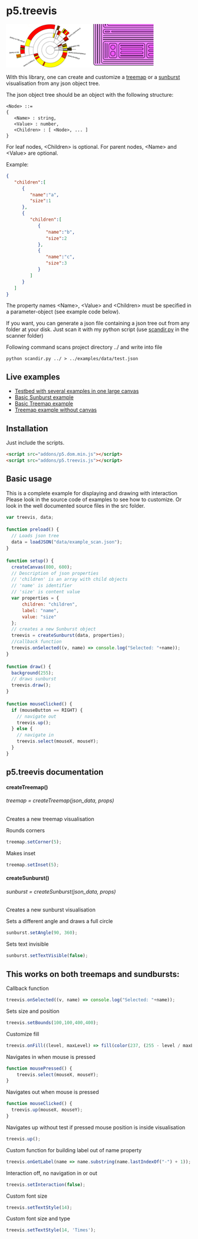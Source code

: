 # p5.treevis
![p5.treevis](p5treevis.png)

With this library, one can create and customize a [treemap](https://en.wikipedia.org/wiki/Treemapping) or a [sunburst](https://en.wikipedia.org/wiki/Pie_chart#Ring_chart_/_Sunburst_chart_/_Multilevel_pie_chart) visualisation from any json object tree.

The json object tree should be an object with the following structure:

```EBNF
<Node> ::= 
{
   <Name> : string,
   <Value> : number,
   <Children> : [ <Node>, ... ]
}
```

For leaf nodes, &lt;Children&gt; is optional. For parent nodes, &lt;Name&gt; and &lt;Value&gt; are optional.

Example:

```json
{
   "children":[
      {
         "name":"a",
         "size":1
      },
      {
         "children":[
            {
               "name":"b",
               "size":2
            },
            {
               "name":"c",
               "size":3
            }
         ]
      }
   ]
}
```

The property names &lt;Name&gt;, &lt;Value&gt; and &lt;Children&gt; must be specified in a parameter-object (see example code below).

If you want, you can generate a json file containing a json tree out from any folder at your disk. Just scan it with my python script (use [scandir.py](scanner/scandir.py) in the scanner folder)

Following command scans project directory ../ and write into file
```shell
python scandir.py ../ > ../examples/data/test.json
```

## Live examples
  + [Testbed with several examples in one large canvas](https://oth-aw.github.io/treevis/)
  + [Basic Sunburst example](https://oth-aw.github.io/treevis/examples/index_sunburst.html)
  + [Basic Treemap example](https://oth-aw.github.io/treevis/examples/)
  + [Treemap example without canvas](https://oth-aw.github.io/treevis/examples/index_div.html)
  
 
## Installation
Just include the scripts.
```html
<script src="addons/p5.dom.min.js"></script>
<script src="addons/p5.treevis.js"></script>
```

## Basic usage
This is a complete example for displaying and drawing with interaction
Please look in the source code of examples to see how to customize.
Or look in the well documented source files in the src folder.

```javascript
var treevis, data;

function preload() {
  // Loads json tree
  data = loadJSON("data/example_scan.json");
}

function setup() {
  createCanvas(800, 600);
  // Description of json properties
  // 'children' is an array with child objects
  // 'name' is identifier
  // 'size' is content value
  var properties = {
      children: "children",
      label: "name",
      value: "size"
  };
  // creates a new Sunburst object
  treevis = createSunburst(data, properties);
  //callback function
  treevis.onSelected((v, name) => console.log("Selected: "+name));
}

function draw() {
  background(255);
  // draws sunburst
  treevis.draw();
}

function mouseClicked() {
  if (mouseButton == RIGHT) {
    // navigate out
    treevis.up();
  } else {
    // navigate in
    treevis.select(mouseX, mouseY);
  }
}
```
## p5.treevis documentation

#### createTreemap()
###### treemap = createTreemap(json_data, props)
Creates a new treemap visualisation

Rounds corners
```javascript
treemap.setCorner(5);
```

Makes inset
```javascript
treemap.setInset(5);
```

#### createSunburst()
###### sunburst = createSunburst(json_data, props)
Creates a new sunburst visualisation

Sets a different angle and draws a full circle
```javascript
sunburst.setAngle(90, 360);
```
Sets text invisible
```javascript
sunburst.setTextVisible(false);
```

## This works on both treemaps and sundbursts:

Callback function
```javascript
treevis.onSelected((v, name) => console.log("Selected: "+name));
```

Sets size and position
```javascript
treevis.setBounds(100,100,400,400);
```

Customize fill
```javascript
treevis.onFill((level, maxLevel) => fill(color(237, (255 - level / maxLevel * 255) * 2 / 3, 255)));
```

Navigates in when mouse is pressed
```javascript
function mousePressed() {
    treevis.select(mouseX, mouseY);
}
```

Navigates out when mouse is pressed
```javascript
function mouseClicked() {
  treevis.up(mouseX, mouseY);
}
```

Navigates up without test if pressed mouse position is inside visualisation
```javascript
treevis.up();
```

Custom function for building label out of name property
```javascript
treevis.onGetLabel(name => name.substring(name.lastIndexOf("-") + 1));
```

Interaction off, no navigation in or out
```javascript
treevis.setInteraction(false);
```

Custom font size
```javascript
treevis.setTextStyle(14);
```

Custom font size and type
```javascript
treevis.setTextStyle(14, 'Times');
```
